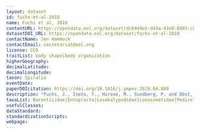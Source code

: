 ```yaml
---
layout: dataset
id: fuchs-et-al-2010
name: Fuchs et al, 2010
contentURL: https://opendata.eol.org/dataset/dc8449e5-d43a-43e8-8d03-c87c7b9adb32/resource/3b2ba122-9294-41b5-a24e-44fff1edcd16/download/fuchs.zip
datasetDOI_URL: https://opendata.eol.org/dataset/fuchs-et-al-2010
contactName: Jen Hammock
contactEmail: secretariat@eol.org
license: CC0
traitList: body shape|body organization
higherGeography:
decimalLatitude:
decimalLongitude:
taxon: Spiralia
eventDate:
paperDOIcitation: https://doi.org/10.1016/j.ympev.2010.04.009
description: "Fuchs, J., Iseto, T., Hirose, M., Sundberg, P. and Obst, M., 2010. The first internal molecular phylogeny of the animal phylum Entoprocta (Kamptozoa). Molecular phylogenetics and evolution, 56(1), pp.370-379. https://doi.org/10.1016/j.ympev.2010.04.009"
taxaList: Barentsiidae|Entoprocta|Loxokalypodidae|Loxosomatidae|Pedicellinidae
usefulClasses:
dataStandard:
standardizationScripts:
webpage:
---
```


